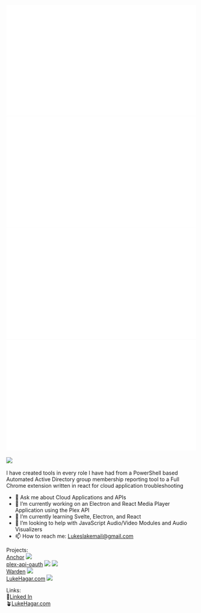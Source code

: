 ![](https://raw.githubusercontent.com/lukehagar/github-stats/master/generated/overview.svg#gh-dark-mode-only)
![](https://raw.githubusercontent.com/lukehagar/github-stats/master/generated/languages.svg#gh-dark-mode-only)
![](https://raw.githubusercontent.com/luke-hagar-sp/github-stats/master/generated/overview.svg#gh-dark-mode-only)
![](https://raw.githubusercontent.com/luke-hagar-sp/github-stats/master/generated/languages.svg#gh-dark-mode-only)

<img src="https://hits.seeyoufarm.com/api/count/incr/badge.svg?url=https%3A%2F%2Fgithub.com%2Flukehagar1212%2Fhit-counter" />

I have created tools in every role I have had from a PowerShell based Automated Active Directory group membership reporting tool to a Full Chrome extension written in react for cloud application troubleshooting

- 💬 Ask me about Cloud Applications and APIs
- 🔭 I’m currently working on an Electron and React Media Player Application using the Plex API
- 🌱 I’m currently learning Svelte, Electron, and React
- 🤔 I’m looking to help with JavaScript Audio/Video Modules and Audio Visualizers
- 📫 How to reach me: Lukeslakemail@gmail.com

Projects:  
 [Anchor](https://github.com/LukeHagar/Anchor "Anchor Chrome Extension") <img src="https://img.shields.io/lgtm/grade/javascript/github/LukeHagar/Anchor" />  
 [plex-api-oauth](https://github.com/LukeHagar/plex-api-oauth "Plex API JavaScript Module That Supports OAuth") <img src="https://img.shields.io/lgtm/grade/javascript/github/LukeHagar/plex-api-oauth" /> <img src="https://img.shields.io/npm/dw/plex-api-oauth" />  
 [Warden](https://github.com/LukeHagar/Warden "An Electron and React based Plex Music Player") <img src="https://img.shields.io/lgtm/grade/javascript/github/LukeHagar/Warden" />  
 [LukeHagar.com](https://github.com/LukeHagar/LukeHagar.com "My Website Repo - Hosted on Vercel") <img src="https://img.shields.io/lgtm/grade/javascript/github/LukeHagar/LukeHagar.com" />

Links:   
🔗[Linked In](https://www.linkedin.com/in/lukehagar/ "Luke Hagar's LinkedIn")  
🪴[LukeHagar.com](https://lukehagar.com/ "Luke Hagar's Website")  
